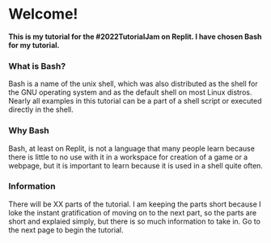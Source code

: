 # Welcome!

**This is my tutorial for the #2022TutorialJam on Replit. I have chosen Bash for my tutorial.**

### What is Bash?

Bash is a name of the unix shell, which was also distributed as the shell for the GNU operating system and as the default shell on most Linux distros. Nearly all examples in this tutorial can be a part of a shell script or executed directly in the shell.

### Why Bash

Bash, at least on Replit, is not a language that many people learn because there is little to no use with it in a workspace for creation of a game or a webpage, but it is important to learn because it is used in a shell quite often.

### Information

There will be XX parts of the tutorial. I am keeping the parts short because I loke the instant gratification of moving on to the next part, so the parts are short and explaied simply, but there is so much information to take in. Go to the next page to begin the tutorial.


